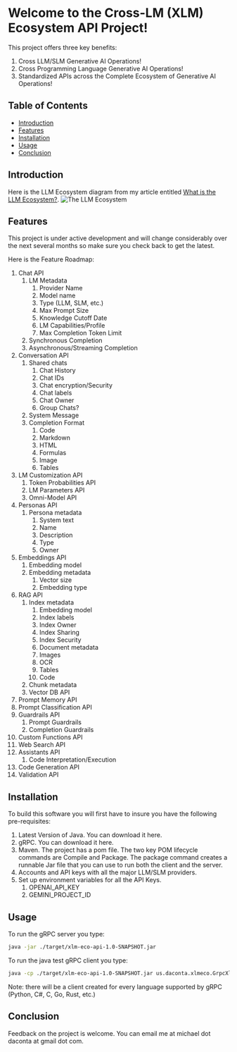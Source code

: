 # Welcome to the Cross-LM (XLM) Ecosystem API Project!

This project offers three key benefits:
1. Cross LLM/SLM Generative AI Operations!
2. Cross Programming Language Generative AI Operations!
3. Standardized APIs across the Complete Ecosystem of Generative AI Operations!

## Table of Contents
- [Introduction](#introduction)
- [Features](#features)
- [Installation](#installation)
- [Usage](#usage)
- [Conclusion](#conclusion)

## Introduction

Here is the LLM Ecosystem diagram from my article entitled [What is the LLM Ecosystem?](https://www.daconta.us/Articles/The-LLM-Ecosystem.html).
![The LLM Ecosystem](https://www.daconta.us/Articles/LLM-Ecosystem-Components.jpg)

## Features

This project is under active development and will change considerably over the next 
several months so make sure you check back to get the latest. 

Here is the Feature Roadmap:
1. Chat API
    1. LM Metadata
         1. Provider Name
         2. Model name
         3. Type (LLM, SLM, etc.)
         4. Max Prompt Size
         5. Knowledge Cutoff Date
         6. LM Capabilities/Profile
         7. Max Completion Token Limit
    2. Synchronous Completion
    3. Asynchronous/Streaming Completion
2. Conversation API
    1. Shared chats
        1. Chat History
        2. Chat IDs
        3. Chat encryption/Security
        4. Chat labels
        5. Chat Owner
        6. Group Chats?
    2. System Message
    3. Completion Format
        1. Code
        2. Markdown
        3. HTML
        4. Formulas
        5. Image
        6. Tables
3. LM Customization API
    1. Token Probabilities API
    2. LM Parameters API
    3. Omni-Model API
4. Personas API
    1. Persona metadata
       1. System text
       2. Name
       3. Description
       4. Type
       5. Owner
5. Embeddings API
    1. Embedding model
    2. Embedding metadata 
        1. Vector size
        2. Embedding type
6. RAG API
    1. Index metadata
        1. Embedding model 
        2. Index labels
        3. Index Owner
        4. Index Sharing
        5. Index Security
        6. Document metadata 
        7. Images
        8. OCR
        9. Tables
        10. Code 
    2. Chunk metadata
    3. Vector DB API
7. Prompt Memory API
8. Prompt Classification API
9. Guardrails API
    1. Prompt Guardrails
    2. Completion Guardrails 
10. Custom Functions API
11. Web Search API
12. Assistants API
    1. Code Interpretation/Execution
13. Code Generation API
14. Validation API

## Installation

To build this software you will first have to insure you have the following pre-requisites:
1. Latest Version of Java. You can download it here.
2. gRPC. You can download it here.
3. Maven.  The project has a pom file.  The two key POM lifecycle commands are Compile and Package.
  The package command creates a runnable Jar file that you can use to run both the client and the server. 
5. Accounts and API keys with all the major LLM/SLM providers.
6. Set up environment variables for all the API Keys.
    1. OPENAI_API_KEY
    2. GEMINI_PROJECT_ID

## Usage

To run the gRPC server you type:
```bash
java -jar ./target/xlm-eco-api-1.0-SNAPSHOT.jar
```

To run the java test gRPC client you type:
```bash
java -cp ./target/xlm-eco-api-1.0-SNAPSHOT.jar us.daconta.xlmeco.GrpcXlmClient gemini "What is the Capital of France?"
```

Note: there will be a client created for every language supported by gRPC (Python, C#, C, Go, Rust, etc.)

## Conclusion 

Feedback on the project is welcome.  You can email me at michael dot daconta at gmail dot com.
